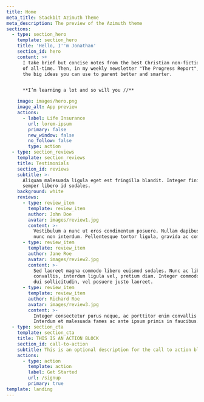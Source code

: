 ```yaml
---
title: Home
meta_title: Stackbit Azimuth Theme
meta_description: The preview of the Azimuth theme
sections:
  - type: section_hero
    template: section_hero
    title: 'Hello, I''m Jonathan'
    section_id: hero
    content: >+
      I take brief but concise notes from the best Christian non-fiction books
      of all-time. Then, in my weekly newsletter "The Progress Report", I share
      the big ideas you can use to parent better and smarter.


      **I’m learning a lot and so will you //**

    image: images/hero.png
    image_alt: App preview
    actions:
      - label: Life Insurance
        url: lorem-ipsum
        primary: false
        new_window: false
        no_follow: false
        type: action
  - type: section_reviews
    template: section_reviews
    title: Testimonials
    section_id: reviews
    subtitle: >-
      Aliquam malesuada ligula eget est fringilla blandit. Integer finibus
      semper libero id sodales. 
    background: white
    reviews:
      - type: review_item
        template: review_item
        author: John Doe
        avatar: images/review1.jpg
        content: >-
          Vestibulum a nunc ut eros condimentum posuere. Nullam dapibus quis
          nunc non interdum. Pellentesque tortor ligula, gravida ac commodo eu.
      - type: review_item
        template: review_item
        author: Jane Roe
        avatar: images/review2.jpg
        content: >-
          Sed laoreet magna commodo libero euismod sodales. Nunc ac libero
          convallis, interdum ligula vel, pretium diam. Integer commodo sem at
          dui sollicitudin, vel posuere justo laoreet.
      - type: review_item
        template: review_item
        author: Richard Roe
        avatar: images/review3.jpg
        content: >-
          Integer consectetur purus neque, ac porttitor enim convallis vitae.
          Interdum et malesuada fames ac ante ipsum primis in faucibus.
  - type: section_cta
    template: section_cta
    title: THIS IS AN ACTION BLOCK
    section_id: call-to-action
    subtitle: This is an optional description for the call to action block.
    actions:
      - type: action
        template: action
        label: Get Started
        url: /signup
        primary: true
template: landing
---
```

